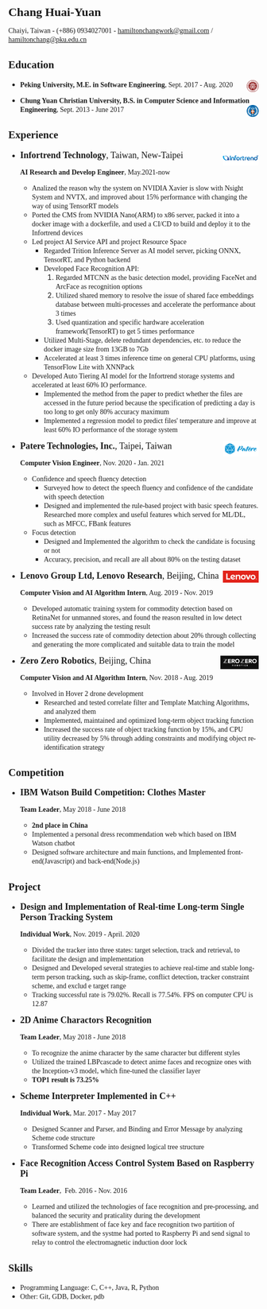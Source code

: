 <font size=5 face="Times New Roman">**Chang Huai-Yuan**</font>

<font face="Times New Roman">Chaiyi, Taiwan  -  (+886) 0934027001  -  hamiltonchangwork@gmail.com / hamiltonchang@pku.edu.cn</font>

<!-- <font face="Times New Roman">**Applied Position: Computer Vision and C++ Engineer**</font> -->

## <font face="Times New Roman">Education</font>

* <font face=Times New Roman>**Peking University, M.E. in Software Engineering**, Sept. 2017 - Aug. 2020</font><img src=".\assets\pku.png" align='right' height="5%" width="5%"/>

* <font face="Time New Roman">**Chung Yuan Christian
  University, B.S. in Computer Science and Information Engineering**, Sept. 2013 - June 2017</font><img src=".\assets\CYCU.png" align='right' height="5%" width="5%"/>

## <font face="Times New Roman">Experience</font>

- <font size=4 face="Times New Roman">**Infortrend Technology**, Taiwan, New-Taipei</font><img src="./assets/infortrend.png" align='right' height="15%" width="15%"/>

  <font face="Times New Roman">**AI Research and Develop Engineer**, May.2021-now</font>

  - <font face="Times New Roman">Analized the reason why the system on NVIDIA Xavier is slow with Nsight System and NVTX, and improved about 15% performance with changing the way of using TensorRT models</font>
  - <font face="Times New Roman">Ported the CMS from NVIDIA Nano(ARM) to x86 server, packed it into a docker image with a dockerfile, and used a CI/CD to build and deploy it to the Infortrend devices</font>
  - <font face="Times New Roman">Led project AI Service API and project Resource Space</font>
    - <font face="Times New Roman">Regarded Trition Inference Server as AI model server, picking ONNX, TensorRT, and Python backend</font>
    - <font face="Times New Roman">Developed Face Recognition API:</font>
      1. <font face="Times New Roman">Regarded MTCNN as the basic detection model, providing FaceNet and ArcFace as recognition options</font>
      2. <font face="Times New Roman">Utilized shared memory to resolve the issue of shared face embeddings database between multi-processes and accelerate the performance about 3 times</font>
      3. <font face="Times New Roman">Used quantization and specific hardware acceleration framework(TensorRT) to get 5 times performance</font>
    - <font face="Times New Roman">Utilized Multi-Stage, delete redundant dependencies, etc. to reduce the docker image size from 13GB to 7Gb</font>
    - <font face="Times New Roman">Accelerated at least 3 times inference time on general CPU platforms, using TensorFlow Lite with XNNPack</font>
  - <font face="Times New Roman">Developed Auto Tiering AI model for the Infortrend storage systems and accelerated at least 60% IO performance.</font>
    - <font face="Times New Roman">Implemented the method from the paper to predict whether the files are accessed in the future period because the specification of predicting a day is too long to get only 80% accuracy maximum</font>
    - <font face="Times New Roman">Implemented a regression model to predict files' temperature and improve at least 60% IO performance of the storage system</font>

- <font size=4 face="Times New Roman">**Patere Technologies, Inc.**, Taipei, Taiwan</font><img src=".\assets\patere.png" align='right' height="15%" width="15%"/>

  <font face="Times New Roman">**Computer Vision Engineer**, Nov. 2020 - Jan. 2021</font>

  - <font face="Times New Roman">Confidence and speech fluency detection</font>
    - <font face="Times New Roman">Surveyed how to detect the speech fluency and confidence of the candidate with speech detection</font>
    - <font face="Times New Roman">Designed and implemented the rule-based project with basic speech features. Researched more complex and useful features which served for ML/DL, such as MFCC, FBank features</font>
  - <font face="Times New Roman">Focus detection</font>
    - <font face="Times New Roman">Designed and Implemented the algorithm to check the candidate is focusing or not</font>
    - <font face="Times New Roman">Accuracy, precision, and recall are all about 80% on the testing dataset</font>

- <font size=4 face="Times New Roman">**Lenovo Group Ltd, Lenovo Research**, Beijing, China</font><img src=".\assets\lenovo-logo.png" align='right' height="15%" width="15%"/>

  <font face="Times New Roman">**Computer Vision and AI Algorithm Intern**, Aug. 2019 - Nov. 2019</font>

  - <font face="Times New Roman">Developed automatic training system for commodity detection based on RetinaNet for unmanned stores, and found the reason resulted in low detect success rate by analyzing the testing result</font>
  - <font face="Times New Roman">Increased the success rate of commodity detection about 20% through collecting and generating the more complicated and suitable data to train the model</font>

- <font size=4 face="Times New Roman">**Zero Zero Robotics**, Beijing, China</font><img src=".\assets\zerozero-logo.png" align='right' height="16%" width="16%"/>

  <font face="Times New Roman">**Computer Vision and AI Algorithm Intern**, Nov. 2018 - Aug. 2019</font>

  - <font face="Times New Roman">Involved in Hover 2 drone development</font>
    - <font face="Times New Roman">Researched and tested correlate filter and Template Matching Algorithms, and analyzed them</font>
    - <font face="Times New Roman">Implemented, maintained and optimized long-term object tracking function</font>
    - <font face="Times New Roman">Increased the success rate of object tracking function by 15%, and CPU utility decreased by 5% through adding constraints and modifying object re-identification strategy</font>

## <font face="Times New Roman">Competition</font>

* <font size=4 face="Times New Roman">**IBM Watson Build Competition: Clothes Master**</font>

  <font face="Times New Roman">**Team Leader**, May 2018 - June 2018</font>

  - <font face="Times New Roman">**2nd place in China**</font>
  - <font face="Times New Roman">Implemented a personal dress recommendation web which based on IBM Watson chatbot</font>
  - <font face="Times New Roman">Designed software architecture and main functions, and Implemented front-end(Javascript) and back-end(Node.js)</font>

## <font face="Times New Roman">Project</font>

- <font size=4 face="Times New Roman">**Design and Implementation of Real-time Long-term Single Person Tracking System**</font>

  <font face="Times New Roman">**Individual Work**, Nov. 2019 - April. 2020</font>

  - <font face="Times New Roman">Divided the tracker into three states: target selection, track and retrieval, to facilitate the design and implementation</font>
  - <font face="Times New Roman">Designed and Developed several strategies to achieve real-time and stable long-term person tracking, such as skip-frame, conflict detection, tracker constraint scheme, and exclud e target range</font>
  - <font face="Times New Roman">Tracking successful rate is 79.02%. Recall is 77.54%. FPS on computer CPU is 12.87</font>

- <font size=4 face="Times New Roman">**2D Anime Charactors Recognition**</font>

  <font face="Times New Roman">**Team Leader**, May 2018 - June 2018</font>

  - <font face="Times New Roman">To recognize the anime character by the same character but different styles</font>
  - <font face="Times New Roman">Utilized the trained  LBPcascade to detect anime faces and recognize ones with the Inception-v3 model, which fine-tuned the classifier layer</font>
  - <font face="Times New Roman">**TOP1 result is 73.25%**</font>

- <font size=4 face="Times New Roman">**Scheme Interpreter Implemented in C++**</font>

   <font face="Times New Roman">**Individual Work**, Mar. 2017 - May 2017</font>

     - <font face="Times New Roman">Designed Scanner and Parser, and Binding and Error Message by analyzing Scheme code structure</font>
     - <font face="Times New Roman">Transformed Scheme code into designed logical tree structure</font>

- <font size=4 face="Times New Roman">**Face Recognition Access Control System Based on Raspberry Pi**</font>

   <font face="Times New Roman">**Team Leader**,  Feb. 2016 - Nov. 2016</font>

   - <font face="Times New Roman">Learned and utilized the technologies of face recognition and pre-processing, and balanced the security and praticality during the development</font>
   - <font face="Times New Roman">There are establishment of face key and face recognition two partition of software system, and the systme had ported to Raspberry Pi and send signal to relay to control the electromagnetic induction door lock</font>

## <font face="Times New Roman">Skills</font>

- <font face="Times New Roman">Programming Language: C, C++, Java, R, Python </font>
- <font face="Times New Roman">Other: Git, GDB, Docker, pdb</font>

